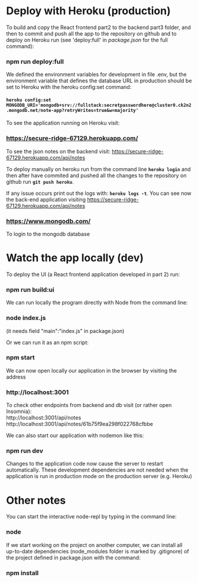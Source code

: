 # Deploy with Heroku (production)

To build and copy the React frontend part2 to the backend part3 folder, and then to commit and push all the app to the repository on github and to deploy on Heroku run (see 'deploy:full' in *package.json* for the full command):

### npm run deploy:full 

We defined the environment variables for development in file .env, but the environment variable that defines the database URL in production should be set to Heroku with the heroku config:set command:

#### `heroku config:set MONGODB_URI='mongodb+srv://fullstack:secretpasswordhere@cluster0.ck2n2.mongodb.net/note-app?retryWrites=true&w=majority'`

To see the application running on Heroku visit:

### https://secure-ridge-67129.herokuapp.com/ 

To see the json notes on the backend visit: https://secure-ridge-67129.herokuapp.com/api/notes <br>

To deploy manually on heroku run from the command line **`heroku login`** and then after have commited and pushed all the changes to the repository on github run **`git push heroku`**.

If any issue occurs print out the logs with:
**`heroku logs -t`**. You can see now the back-end application visiting https://secure-ridge-67129.herokuapp.com/api/notes 

### https://www.mongodb.com/

To login to the mongodb database


# Watch the app locally (dev)

To deploy the UI (a React frontend application developed in part 2) run:

### npm run build:ui

We can run locally the program directly with Node from the command line:

### node index.js

(it needs field "main":"index.js" in package.json)

Or we can run it as an npm script:

### npm start

We can now open locally our application in the browser by visiting the address 

### http://localhost:3001

To check other endpoints from backend and db visit (or rather open Insomnia):<br>
http://localhost:3001/api/notes <br>
http://localhost:3001/api/notes/61b75f9ea298f022768cfbbe

We can also start our application with nodemon like this:

### npm run dev

Changes to the application code now cause the server to restart automatically. 
These development dependencies are not needed when the application is run in production mode on the production server (e.g. Heroku)


# Other notes

You can start the interactive node-repl by typing in the command line:
### node 

If we start working on the project on another computer, we can install all up-to-date dependencies (node_modules folder is marked by .gitignore) of the project defined in package.json with the command:
### npm install

